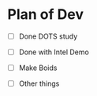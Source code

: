 # Plan of Dev

- [ ] Done DOTS study
- [ ] Done with Intel Demo
- [ ] Make Boids

- [ ] Other things